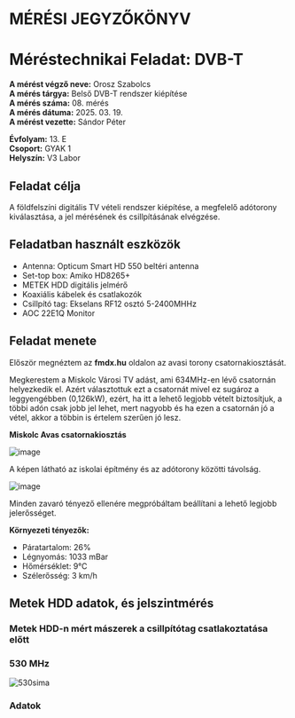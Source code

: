 
# MÉRÉSI JEGYZŐKÖNYV   
# Méréstechnikai Feladat: DVB-T     

**A mérést végző neve:** Orosz Szabolcs  
**A mérés tárgya:**  Belső DVB-T rendszer kiépítése     
**A mérés száma:** 08. mérés    
**A mérés dátuma:** 2025. 03. 19.    
**A mérést vezette:** Sándor Péter    

**Évfolyam:** 13. E  
**Csoport:** GYAK 1   
**Helyszín:** V3 Labor  


## Feladat célja  
A földfelszíni digitális TV vételi rendszer kiépítése, a megfelelő adótorony kiválasztása, a jel mérésének és csillpításának elvégzése.  

## Feladatban használt eszközök 
- Antenna:   Opticum Smart HD 550 beltéri antenna  
- Set-top box: Amiko  HD8265+  
- METEK HDD digitális jelmérő  
- Koaxiális kábelek és csatlakozók   
- Csillpító tag: Ekselans RF12 osztó 5-2400MHHz
- AOC  22E1Q Monitor  

## Feladat menete  

Először megnéztem az **fmdx.hu** oldalon az avasi torony csatornakiosztását.

Megkerestem a Miskolc Városi TV adást, ami 634MHz-en lévő csatornán helyezkedik el. Azért választottuk ezt a csatornát mivel ez sugároz a leggyengébben (0,126kW), ezért, ha itt a lehető legjobb vételt biztosítjuk, a többi adón csak jobb jel lehet, mert nagyobb és ha ezen a csatornán jó a vétel, akkor a többin is értelem szerűen jó lesz.    

**Miskolc Avas csatornakiosztás**  

![image](https://github.com/user-attachments/assets/6f91d61d-9400-488c-8016-16d213205697)


A képen látható az iskolai építmény és az adótorony közötti távolság.  

![image](https://github.com/user-attachments/assets/049e16d7-b1e0-4158-b01f-1cbbb43793f3)

Minden zavaró tényező ellenére megpróbáltam beállítani a lehető legjobb jelerősséget.   

**Környezeti tényezők:**  
- Páratartalom: 26%
- Légnyomás: 1033 mBar
- Hőmérséklet: 9°C
- Szélerősség: 3 km/h

## Metek HDD adatok, és jelszintmérés  

### Metek HDD-n mért mászerek a csillpítótag csatlakoztatása előtt  

### 530 MHz   
![530sima](https://github.com/user-attachments/assets/951e8a68-bb37-4e53-972d-b34266d47e3d)  

### Adatok 


